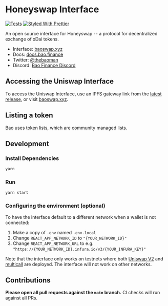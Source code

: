 # Honeyswap Interface

[![Tests](https://github.com/Uniswap/uniswap-interface/workflows/Tests/badge.svg)](https://github.com/Uniswap/uniswap-interface/actions?query=workflow%3ATests)
[![Styled With Prettier](https://img.shields.io/badge/code_style-prettier-ff69b4.svg)](https://prettier.io/)

An open source interface for Honeyswap -- a protocol for decentralized exchange of xDai tokens.

- Interface: [baoswap.xyz](https://baoswap.xyz/)
- Docs: [docs.bao.finance](https://about.1hive.org/docs/honeyswap)
- Twitter: [@thebaoman](https://twitter.com/thebaoman)
- Discord: [Bao Finance Discord](https://discord.gg/BW3P62vJXT)

## Accessing the Uniswap Interface

To access the Uniswap Interface, use an IPFS gateway link from the
[latest release](https://github.com/1Hive/uniswap-interface/releases/latest),
or visit [baoswap.xyz](https://baoswap.xyz).

## Listing a token

Bao uses token lists, which are community managed lists.

## Development

### Install Dependencies

```bash
yarn
```

### Run

```bash
yarn start
```

### Configuring the environment (optional)

To have the interface default to a different network when a wallet is not connected:

1. Make a copy of `.env` named `.env.local`
2. Change `REACT_APP_NETWORK_ID` to `"{YOUR_NETWORK_ID}"`
3. Change `REACT_APP_NETWORK_URL` to e.g. `"https://{YOUR_NETWORK_ID}.infura.io/v3/{YOUR_INFURA_KEY}"`

Note that the interface only works on testnets where both
[Uniswap V2](https://uniswap.org/docs/v2/smart-contracts/factory/) and
[multicall](https://github.com/makerdao/multicall) are deployed.
The interface will not work on other networks.

## Contributions

**Please open all pull requests against the `main` branch.**
CI checks will run against all PRs.
